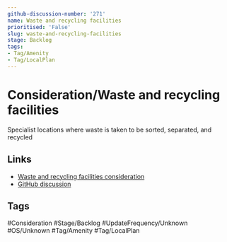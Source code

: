 ```yaml
---
github-discussion-number: '271'
name: Waste and recycling facilities
prioritised: 'False'
slug: waste-and-recycling-facilities
stage: Backlog
tags:
- Tag/Amenity
- Tag/LocalPlan
---
```


# Consideration/Waste and recycling facilities

Specialist locations where waste is taken to be sorted, separated, and recycled

## Links

* [Waste and recycling facilities consideration](https://design.planning.data.gov.uk/planning-consideration/waste-and-recycling-facilities)
* [GitHub discussion](https://github.com/digital-land/data-standards-backlog/discussions/271)

## Tags

#Consideration #Stage/Backlog #UpdateFrequency/Unknown #OS/Unknown #Tag/Amenity #Tag/LocalPlan